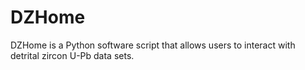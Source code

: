 # DZHome
DZHome is a Python software script that allows users to interact with detrital zircon U-Pb data sets.
